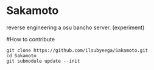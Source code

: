# Sakamoto
reverse engineering a osu bancho server. (experiment)



#How to contribute
```
git clone https://github.com/ilsubyeega/Sakamoto.git
cd Sakamoto
git submodule update --init
```
